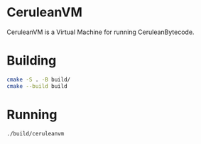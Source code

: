 # CeruleanVM

CeruleanVM is a Virtual Machine for running CeruleanBytecode.

# Building

```bash
cmake -S . -B build/
cmake --build build
```

# Running

```bash
./build/ceruleanvm
```
